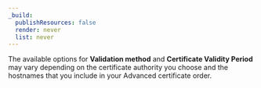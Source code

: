 ```yaml
---
_build:
  publishResources: false
  render: never
  list: never
---
```


The available options for **Validation method** and **Certificate Validity Period** may vary depending on the certificate authority you choose and the hostnames that you include in your Advanced certificate order.